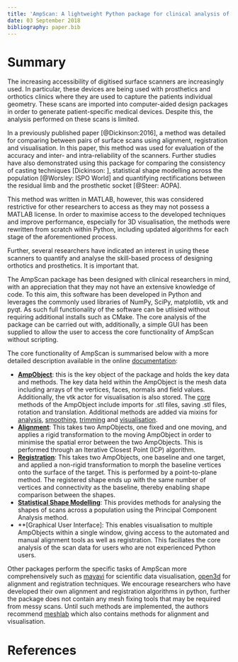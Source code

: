 ```yaml
---
title: 'AmpScan: A lightweight Python package for clinical analysis of prosthetics and orthotics'
date: 03 September 2018
bibliography: paper.bib
---
```

# Summary

The increasing accessibility of digitised surface scanners are increasingly used. In particular, these devices are being used with prosthetics and orthotics clinics where they are used to capture the patients individual geometry. These scans are imported into computer-aided design packages in order to generate patient-specific medical devices. Despite this, the analysis performed on these scans is limited.

In a previously published paper [@Dickinson:2016], a method was detailed for comparing between pairs of surface scans using alignment, registration and visualisation. In this paper, this method was used for evaluation of the accuracy and inter- and intra-reliability of the scanners. Further studies have also demonstrated using this package for comparing the consistency of casting techniques [Dickinson: ], statistical shape modelling across the population [@Worsley: ISPO World] and quantifying rectifications between the residual limb and the prosthetic socket [@Steer: AOPA]. 

This method was written in MATLAB, however, this was considered restrictive for other researchers to access as they may not possess a MATLAB license.  In order to maximise access to the developed techniques and improve performance, especially for 3D visualisation, the methods were rewritten from scratch within Python, including updated algorithms for each stage of the aforementioned process. 

Further, several researchers have indicated an interest in using these scanners to quantify and analyse the skill-based process of designing orthotics and prosthetics. It is important that. 

The AmpScan package has been designed with clinical researchers in mind, with an appreciation that they may not have an extensive knowledge of code. To this aim, this software has been developed in Python and leverages the commonly used libraries of NumPy, SciPy, matplotlib, vtk and pyqt. As such full functionality of the software can be utlisied without requiring additional installs such as CMake. The core analysis of the package can be carried out with, additionally, a simple GUI has been supplied to allow the user to access the core functionality of AmpScan without scripting.  

The core functionality of AmpScan is summarised below with a more detailed description available in the online [documentation](https://ampscan.readthedocs.io/en/latest/):
- **[AmpObject](https://ampscan.readthedocs.io/en/latest/source/AmpScan.html#AmpScan.core.AmpObject)**: this is the key object of the package and holds the key data and methods. The key data held within the AmpObject is the mesh data including arrays of the vertices, faces, normals and field values. Additionally, the vtk actor for visualisation is also stored. The [core](https://ampscan.readthedocs.io/en/latest/source/core.html) methods of the AmpObject include imports for .stl files, saving .stl files, rotation and translation. Additional methods are added via mixins for [analysis](https://ampscan.readthedocs.io/en/latest/source/analyse.html), [smoothing](https://ampscan.readthedocs.io/en/latest/source/smooth.html), [trimming](https://ampscan.readthedocs.io/en/latest/source/trim.html) and [visualisation](https://ampscan.readthedocs.io/en/latest/source/ampVis.html). 
- **[Alignment](https://ampscan.readthedocs.io/en/latest/source/align.html)**: This takes two AmpObjects, one fixed and one moving, and applies a rigid transformation to the moving AmpObject in order to minimise the spatial error between the two AmpObjects. This is performed through an Iterative Closest Point (ICP) algorithm.
- **[Registration](https://ampscan.readthedocs.io/en/latest/source/registration.html)**: This takes two AmpObjects, one baseline and one target, and applied a non-rigid transformation to morph the baseline vertices onto the surface of the target. This is performed by a point-to-plane method. The registered shape ends up with the same number of vertices and connectivity as the baseline, thereby enabling shape comparison between the shapes.
- **[Statistical Shape Modelling](https://ampscan.readthedocs.io/en/latest/source/ssm.html)**: This provides methods for analysing the shapes of scans across a population using the Principal Component Analysis method. 
- **[Graphical User Interface]: This enables visualisation to multiple AmpObjects within a single window, giving access to the automated and manual alignment tools as well as registration. This faciliates the core analysis of the scan data for users who are not experienced Python users. 

Other packages perform the specific tasks of AmpScan more comprehensively such as [mayavi](https://docs.enthought.com/mayavi/mayavi/index.html) for scientific data visualisation, [open3d](http://www.open3d.org/docs/getting_started.html) for alignment and registration techniques. We encourage researchers who have developed their own alignment and registration algorithms in python, further the package does not contain any mesh fixing tools that may be required from messy scans. Until such methods are implemented, the authors recommend [meshlab](http://www.meshlab.net/) which also contains methods for alignment and visualisation.



 



# References